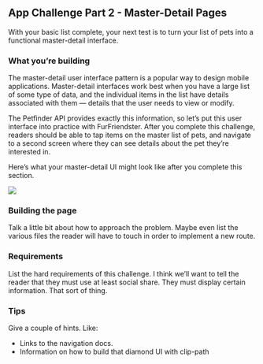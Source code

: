 ## App Challenge Part 2 - Master-Detail Pages

With your basic list complete, your next test is to turn your list of pets into a functional master-detail interface.

### What you’re building

The master-detail user interface pattern is a popular way to design mobile applications. Master-detail interfaces work best when you have a large list of some type of data, and the individual items in the list have details associated with them — details that the user needs to view or modify.

The Petfinder API provides exactly this information, so let’s put this user interface into practice with FurFriendster. After you complete this challenge, readers should be able to tap items on the master list of pets, and navigate to a second screen where they can see details about the pet they’re interested in.

Here’s what your master-detail UI might look like after you complete this section.

<img src="/images/chapter8/master-detail.png" class="plain">

### Building the page

Talk a little bit about how to approach the problem. Maybe even list the various files the reader will have to touch in order to implement a new route.

### Requirements

List the hard requirements of this challenge. I think we’ll want to tell the reader that they must use at least social share. They must display certain information. That sort of thing.

### Tips

Give a couple of hints. Like:

* Links to the navigation docs.
* Information on how to build that diamond UI with clip-path